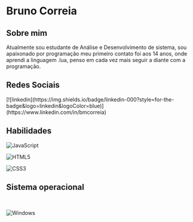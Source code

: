 <h1 aling="center"> Bruno Correia 
</h1>

<h2>Sobre mim</h2> 
Atualmente sou estudante de Análise e Desenvolvimento de sistema, sou apaixonado por programação meu primeiro contato foi aos 14 anos, onde aprendi a linguagem .lua, penso em cada vez mais seguir a diante com a programação.


<h2>Redes Sociais</h2>
[![linkedin](https://img.shields.io/badge/linkedin-000?style=for-the-badge&logo=linkedin&logoColor=blue)](https://www.linkedin.com/in/bmcorreia)



<h2>Habilidades</h2>

![JavaScript](https://img.shields.io/badge/JavaScript-000?style=for-the-badge&logo=javascript&logoColor=yellow)

![HTML5](https://img.shields.io/badge/HTML5-000?style=for-the-badge&logo=html5)

![CSS3](https://img.shields.io/badge/CSS3-000?style=for-the-badge&logo=css3&logoColor=blue)


<h2>Sistema operacional</h2>
<br>

![Windows](https://img.shields.io/badge/Windows-000?style=for-the-badge&logo=windows&logoColor=2CA5E0)
